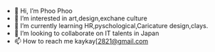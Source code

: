 - 👋 Hi, I’m Phoo Phoo
- 👀 I’m interested in art,design,exchane culture
- 🌱 I’m currently learning HR,pyschological,Caricature design,clays.
- 💞️ I’m looking to collaborate on IT talents in Japan
- 📫 How to reach me kaykay[2821@gmail.com

<!---
fionamaro/fionamaro is a ✨ special ✨ repository because its `README.md` (this file) appears on your GitHub profile.
You can click the Preview link to take a look at your changes
